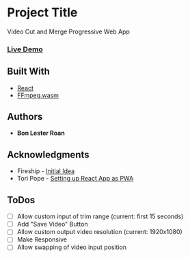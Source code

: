 # Project Title
Video Cut and Merge Progressive Web App

### [Live Demo](https://video-cut-and-merge-pwa-688d6.web.app/)

## Built With

* [React](https://reactjs.org/) 
* [FFmpeg.wasm](https://maven.apache.org/)


## Authors

* **Bon Lester Roan** 


## Acknowledgments

* Fireship - [Initial Idea](https://www.youtube.com/watch?v=-OTc0Ki7Sv0)
* Tori Pope - [Setting up React App as PWA](https://medium.com/@toricpope/transform-a-react-app-into-a-progressive-web-app-pwa-dea336bd96e6)

## ToDos
- [ ] Allow custom input of trim range (current: first 15 seconds)
- [ ] Add "Save Video" Button
- [ ] Allow custom output video resolution (current: 1920x1080)
- [ ] Make Responsive
- [ ] Allow swapping of video input position
